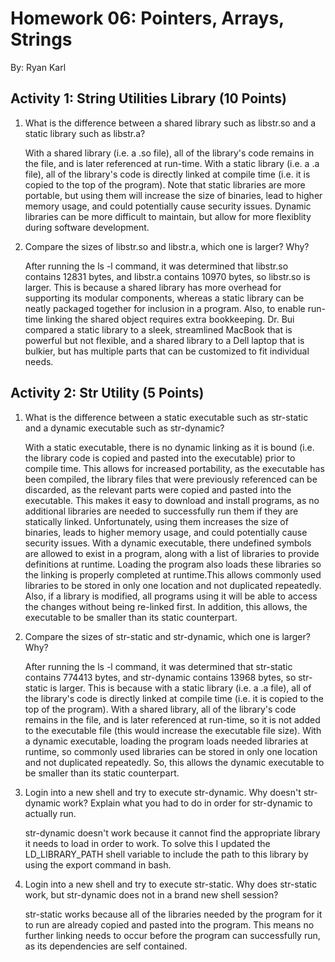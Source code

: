 Homework 06: Pointers, Arrays, Strings
==================================================
By: Ryan Karl


Activity 1: String Utilities Library (10 Points)
-----------------------------------------------------------------


1. What is the difference between a shared library such as libstr.so and a static library such as libstr.a?
	 
	With a shared library (i.e. a .so file), all of the library's code remains in the file, and is later 
	referenced at run-time.  With a static library (i.e. a .a file), all of the library's code is directly 
	linked at compile time (i.e. it is copied to the top of the program).  Note that static libraries are more 
	portable, but using them will increase the size of binaries, lead to higher memory usage, and could potentially
	cause security issues.  Dynamic libraries can be more difficult to maintain, but allow for more flexiblity during
	software development.


2. Compare the sizes of libstr.so and libstr.a, which one is larger? Why?

	After running the ls -l command, it was determined that libstr.so contains 12831 bytes, and libstr.a 
	contains 10970 bytes, so libstr.so is larger.  This is because a shared library has more overhead for supporting
	its modular components, whereas a static library can be neatly packaged together for inclusion in a program.  Also,
	to enable run-time linking the shared object requires extra bookkeeping.  Dr. Bui compared a static library to 
	a sleek, streamlined MacBook that is powerful but not flexible, and a shared library to a Dell laptop 
	that is bulkier, but has multiple parts that can be customized to fit individual needs.


Activity 2: Str Utility (5 Points)
---------------------------------------------------------------

1. What is the difference between a static executable such as str-static and a dynamic executable such as str-dynamic?

	With a static executable, there is no dynamic linking as it is bound (i.e. the library code is copied and pasted into the executable) 
	prior to compile time.  This allows for increased portability, as the executable has been compiled, the library 
	files that were previously referenced can be discarded, as the relevant parts were copied and pasted into the executable. 
	This makes it easy to download and install programs, as no additional libraries are needed to successfully run them if 
	they are statically linked.  Unfortunately, using them increases the size of binaries, leads to higher memory usage, 
	and could potentially cause security issues. With a dynamic executable, there undefined symbols are allowed to exist in a program,
	along with a list of libraries to provide definitions at runtime.  Loading the program also loads these libraries so the linking is 
	properly completed at runtime.This allows commonly used libraries to be stored in only one location and not duplicated repeatedly.  
	Also, if a library is modified, all programs using it will be able to access the changes without being re-linked first.  In addition, this 
	allows, the executable to be smaller than its static counterpart.


2. Compare the sizes of str-static and str-dynamic, which one is larger? Why?

	After running the ls -l command, it was determined that str-static contains 774413 bytes, and str-dynamic 
	contains 13968 bytes, so str-static is larger.  This is because with a static library (i.e. a .a file), 
	all of the library's code is directly linked at compile time (i.e. it is copied to the top of the program).
	With a shared library, all of the library's code remains in the file, and is later referenced at run-time, so it is not added to the 
	executable file (this would increase the executable file size). With a dynamic executable, loading the program loads needed libraries 
	at runtime, so commonly used libraries can be stored in only one location and not duplicated repeatedly.  So, this allows the dynamic
	executable to be smaller than its static counterpart.


3. Login into a new shell and try to execute str-dynamic. Why doesn't str-dynamic work? Explain what you had to do in order for str-dynamic to actually run.

	str-dynamic doesn't work because it cannot find the appropriate library it needs to load in order to work.  To solve this I updated the 
	LD_LIBRARY_PATH shell variable to include the path to this library by using the export command in bash.   


4. Login into a new shell and try to execute str-static. Why does str-static work, but str-dynamic does not in a brand new shell session?

	str-static works because all of the libraries needed by the program for it to run are already copied and pasted into the program.
	This means no further linking needs to occur before the program can successfully run, as its dependencies are self contained.


